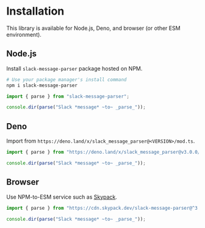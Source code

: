 # Installation

This library is available for Node.js, Deno, and browser (or other ESM environment).

## Node.js

Install `slack-message-parser` package hosted on NPM.

```sh
# Use your package manager's install command
npm i slack-message-parser
```

```ts
import { parse } from "slack-message-parser";

console.dir(parse("Slack *message* ~to~ _parse_"));
```

## Deno

Import from `https://deno.land/x/slack_message_parser@<VERSION>/mod.ts`.

```js
import { parse } from "https://deno.land/x/slack_message_parser@v3.0.0/mod.ts";

console.dir(parse("Slack *message* ~to~ _parse_"));
```

## Browser

Use NPM-to-ESM service such as [Skypack](https://www.skypack.dev/).

```js
import { parse } from "https://cdn.skypack.dev/slack-message-parser@^3.0.0";

console.dir(parse("Slack *message* ~to~ _parse_"));
```
